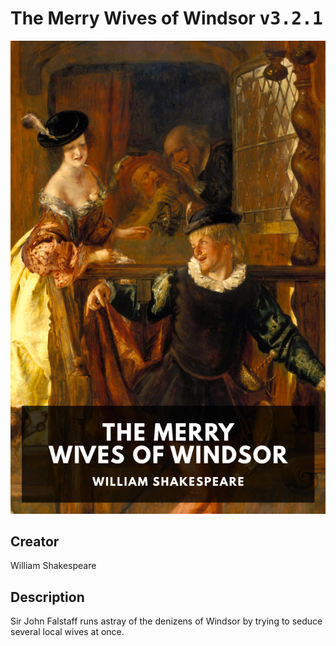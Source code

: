 
# The Merry Wives of Windsor <kbd>v3.2.1</kbd>

<center>
  <img src="./cover-1024.jpg"/>
</center>

## Creator
William Shakespeare

## Description
Sir John Falstaff runs astray of the denizens of Windsor by trying to seduce several local wives at once.
